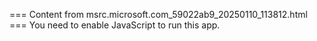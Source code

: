 === Content from msrc.microsoft.com_59022ab9_20250110_113812.html ===
You need to enable JavaScript to run this app.
